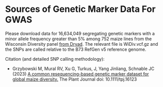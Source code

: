 # Sources of Genetic Marker Data For GWAS

Please download data for 16,634,049 segregating genetic markers with a minor allele frequency greater than 5% among 752 maize lines from the Wisconsin Diversity panel [from Dryad](https://doi.org/10.1111/tpj.16123). The relevant file is WiDiv.vcf.gz and the SNPs are called relative to the B73 RefGen v5 reference genome. 

Citation (and detailed SNP calling methodology):

* Grzybowski M, Mural RV, Xu G, Turkus, J, Yang Jinliang, Schnable JC (2023) [A common resequencing-based genetic marker dataset for global maize diversity.](https://doi.org/10.1111/tpj.16123) The Plant Journal doi: 10.1111/tpj.16123
